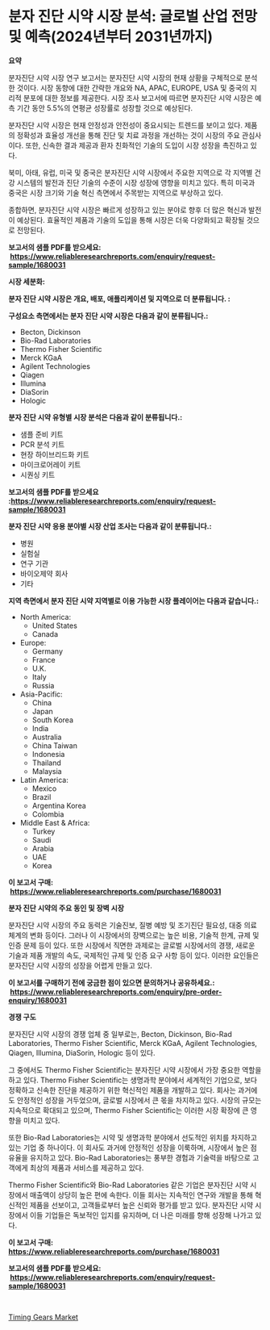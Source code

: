 <p><h1>분자 진단 시약 시장 분석: 글로벌 산업 전망 및 예측(2024년부터 2031년까지)</h1></p><p><strong>요약</strong></p>
<p><p>분자진단 시약 시장 연구 보고서는 분자진단 시약 시장의 현재 상황을 구체적으로 분석한 것이다. 시장 동향에 대한 간략한 개요와 NA, APAC, EUROPE, USA 및 중국의 지리적 분포에 대한 정보를 제공한다. 시장 조사 보고서에 따르면 분자진단 시약 시장은 예측 기간 동안 5.5%의 연평균 성장률로 성장할 것으로 예상된다.</p><p>분자진단 시약 시장은 현재 안정성과 안전성이 중요시되는 트렌드를 보이고 있다. 제품의 정확성과 효율성 개선을 통해 진단 및 치료 과정을 개선하는 것이 시장의 주요 관심사이다. 또한, 신속한 결과 제공과 환자 친화적인 기술의 도입이 시장 성장을 촉진하고 있다.</p><p>북미, 아태, 유럽, 미국 및 중국은 분자진단 시약 시장에서 주요한 지역으로 각 지역별 건강 시스템의 발전과 진단 기술의 수준이 시장 성장에 영향을 미치고 있다. 특히 미국과 중국은 시장 크기와 기술 혁신 측면에서 주목받는 지역으로 부상하고 있다.</p><p>종합하면, 분자진단 시약 시장은 빠르게 성장하고 있는 분야로 향후 더 많은 혁신과 발전이 예상된다. 효율적인 제품과 기술의 도입을 통해 시장은 더욱 다양화되고 확장될 것으로 전망된다.</p></p>
<p><strong>보고서의 샘플 PDF를 받으세요: &nbsp;<a href="https://www.reliableresearchreports.com/enquiry/request-sample/1680031">https://www.reliableresearchreports.com/enquiry/request-sample/1680031</a></strong></p>
<p><strong>시장 세분화:</strong></p>
<p><strong> 분자 진단 시약 시장은 개요, 배포, 애플리케이션 및 지역으로 더 분류됩니다. :</strong></p>
<p><strong>구성요소 측면에서는 분자 진단 시약 시장은 다음과 같이 분류됩니다.:</strong></p>
<p><ul><li>Becton, Dickinson</li><li>Bio-Rad Laboratories</li><li>Thermo Fisher Scientific</li><li>Merck KGaA</li><li>Agilent Technologies</li><li>Qiagen</li><li>Illumina</li><li>DiaSorin</li><li>Hologic</li></ul></p>
<p><strong> 분자 진단 시약 유형별 시장 분석은 다음과 같이 분류됩니다.:</strong></p>
<p><ul><li>샘플 준비 키트</li><li>PCR 분석 키트</li><li>현장 하이브리드화 키트</li><li>마이크로어레이 키트</li><li>시퀀싱 키트</li></ul></p>
<p><strong>보고서의 샘플 PDF를 받으세요 :<a href="https://www.reliableresearchreports.com/enquiry/request-sample/1680031">https://www.reliableresearchreports.com/enquiry/request-sample/1680031</a></strong></p>
<p><strong> 분자 진단 시약 응용 분야별 시장 산업 조사는 다음과 같이 분류됩니다.:</strong></p>
<p><ul><li>병원</li><li>실험실</li><li>연구 기관</li><li>바이오제약 회사</li><li>기타</li></ul></p>
<p><strong>지역 측면에서 분자 진단 시약 지역별로 이용 가능한 시장 플레이어는 다음과 같습니다.:</strong></p>
<p><ul>
    <li>
        North America:
        <ul>
            <li>United States</li>
            <li>Canada</li>
        </ul>
    </li>
    <li>
        Europe:
        <ul>
            <li>Germany</li>
            <li>France</li>
            <li>U.K.</li>
            <li>Italy</li>
            <li>Russia</li>
        </ul>
    </li>
    <li>
        Asia-Pacific:
        <ul>
            <li>China</li>
            <li>Japan</li>
            <li>South Korea</li>
            <li>India</li>
            <li>Australia</li>
            <li>China Taiwan</li>
            <li>Indonesia</li>
            <li>Thailand</li>
            <li>Malaysia</li>
        </ul>
    </li>
    <li>
        Latin America:
        <ul>
            <li>Mexico</li>
            <li>Brazil</li>
            <li>Argentina Korea</li>
            <li>Colombia</li>
        </ul>
    </li>
    <li>
        Middle East & Africa:
        <ul>
            <li>Turkey</li>
            <li>Saudi</li>
            <li>Arabia</li>
            <li>UAE</li>
            <li>Korea</li>
        </ul>
    </li>
    </ul></p>
<p><strong>이 보고서 구매: &nbsp;<a href="https://www.reliableresearchreports.com/purchase/1680031">https://www.reliableresearchreports.com/purchase/1680031</a></strong></p>
<p><strong>분자 진단 시약의 주요 동인 및 장벽 시장</strong></p>
<p><p>분자진단 시약 시장의 주요 동력은 기술진보, 질병 예방 및 조기진단 필요성, 대중 의료체계의 변화 등이다. 그러나 이 시장에서의 장벽으로는 높은 비용, 기술적 한계, 규제 및 인증 문제 등이 있다. 또한 시장에서 직면한 과제로는 글로벌 시장에서의 경쟁, 새로운 기술과 제품 개발의 속도, 국제적인 규제 및 인증 요구 사항 등이 있다. 이러한 요인들은 분자진단 시약 시장의 성장을 어렵게 만들고 있다.</p></p>
<p><strong>이 보고서를 구매하기 전에 궁금한 점이 있으면 문의하거나 공유하세요.: &nbsp;<a href="https://www.reliableresearchreports.com/enquiry/pre-order-enquiry/1680031">https://www.reliableresearchreports.com/enquiry/pre-order-enquiry/1680031</a></strong></p>
<p><strong>경쟁 구도</strong></p>
<p><p>분자진단 시약 시장의 경쟁 업체 중 일부로는, Becton, Dickinson, Bio-Rad Laboratories, Thermo Fisher Scientific, Merck KGaA, Agilent Technologies, Qiagen, Illumina, DiaSorin, Hologic 등이 있다.</p><p>그 중에서도 Thermo Fisher Scientific는 분자진단 시약 시장에서 가장 중요한 역할을 하고 있다. Thermo Fisher Scientific는 생명과학 분야에서 세계적인 기업으로, 보다 정확하고 신속한 진단을 제공하기 위한 혁신적인 제품을 개발하고 있다. 회사는 과거에도 안정적인 성장을 거두었으며, 글로벌 시장에서 큰 몫을 차지하고 있다. 시장의 규모는 지속적으로 확대되고 있으며, Thermo Fisher Scientific는 이러한 시장 확장에 큰 영향을 미치고 있다.</p><p>또한 Bio-Rad Laboratories는 시약 및 생명과학 분야에서 선도적인 위치를 차지하고 있는 기업 중 하나이다. 이 회사도 과거에 안정적인 성장을 이룩하며, 시장에서 높은 점유율을 유지하고 있다. Bio-Rad Laboratories는 풍부한 경험과 기술력을 바탕으로 고객에게 최상의 제품과 서비스를 제공하고 있다.</p><p>Thermo Fisher Scientific와 Bio-Rad Laboratories 같은 기업은 분자진단 시약 시장에서 매출액이 상당히 높은 편에 속한다. 이들 회사는 지속적인 연구와 개발을 통해 혁신적인 제품을 선보이고, 고객들로부터 높은 신뢰와 평가를 받고 있다. 분자진단 시약 시장에서 이들 기업들은 독보적인 입지를 유지하며, 더 나은 미래를 향해 성장해 나가고 있다.</p></p>
<p><strong>이 보고서 구매: &nbsp; <a href="https://www.reliableresearchreports.com/purchase/1680031">https://www.reliableresearchreports.com/purchase/1680031</a></strong></p>
<p><strong>보고서의 샘플 PDF를 받으세요: &nbsp;<a href="https://www.reliableresearchreports.com/enquiry/request-sample/1680031">https://www.reliableresearchreports.com/enquiry/request-sample/1680031</a></strong><strong></strong></p>
<p>&nbsp;</p>
<p><p><a href="https://view.publitas.com/reportprime-1/timing-gears-market-share-market-new-trends-analysis-report-by-type-by-application-by-end-use-by-region-and-segment-forecasts-2024-2031/">Timing Gears Market</a></p></p>
